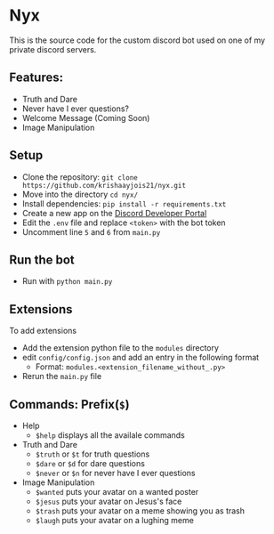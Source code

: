 # Nyx

This is the source code for the custom discord bot used on one of my private discord servers.

## Features:

- Truth and Dare
- Never have I ever questions?
- Welcome Message (Coming Soon)
- Image Manipulation

## Setup

- Clone the repository: `git clone https://github.com/krishaayjois21/nyx.git`
- Move into the directory `cd nyx/`
- Install dependencies: `pip install -r requirements.txt`
- Create a new app on the [Discord Developer Portal](https://discord.com/developers/)
- Edit the `.env` file and replace `<token>` with the bot token
- Uncomment line `5` and `6` from `main.py`

## Run the bot

- Run with `python main.py`

## Extensions

To add extensions

- Add the extension python file to the `modules` directory
- edit `config/config.json` and add an entry in the following format
  - Format: `modules.<extension_filename_without_.py>`
- Rerun the `main.py` file

## Commands: Prefix(`$`)

- Help
  - `$help` displays all the availale commands
- Truth and Dare
  - `$truth` or `$t` for truth questions
  - `$dare` or `$d` for dare questions
  - `$never` or `$n` for never have I ever questions
- Image Manipulation
  - `$wanted` puts your avatar on a wanted poster
  - `$jesus` puts your avatar on Jesus's face
  - `$trash` puts your avatar on a meme showing you as trash
  - `$laugh` puts your avatar on a lughing meme
